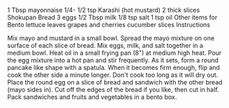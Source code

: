 1 Tbsp mayonnaise
1/4- 1/2 tsp Karashi (hot mustard)
2 thick slices Shokupan Bread
3 eggs
1/2 Tbsp milk
1/8 tsp salt
1 tsp oil
Other items for Bento
lettuce leaves
grapes and cherries
cucumber slices
Instructions

Mix mayo and mustard in a small bowl. Spread the mayo mixture on one surface of each slice of bread.
Mix eggs, milk, and salt together in a medium bowl. Heat oil in a small frying pan (8") at medium high heat. Pour the egg mixture into a hot pan and stir frequently. As it sets, form a round pancake like shape with a spatula. When it becomes firm enough, flip and cook the other side a minute longer. Don't cook too long as it will dry out.
Place the round egg on a slice of bread and sandwich with the other bread (mayo sides in). Cut off the edges of the bread if you like, then cut in half.
Pack sandwiches and fruits and vegetables in a bento box.
